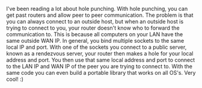 I've been reading a lot about hole punching. With hole punching, you can get past routers and allow peer to peer communication. The problem is that you can always connect to an outside host, but when an outside host is trying to connect to you, your router doesn't know who to forward the communication to. This is because all computers on your LAN have the same outside WAN IP. In general, you bind multiple sockets to the same local IP and port. With one of the sockets you connect to a public server, known as a rendezvous server, your router then makes a hole for your local address and port. You then use that same local address and port to connect to the LAN IP and WAN IP of the peer you are trying to connect to. With the same code you can even build a portable library that works on all OS's. Very cool! :)
